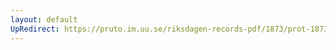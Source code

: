 ```yaml
---
layout: default
UpRedirect: https://pruto.im.uu.se/riksdagen-records-pdf/1873/prot-1873--ak--404/prot-1873--ak--404_109.pdf
---
```

